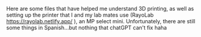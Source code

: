 Here are some files that have helped me understand 3D printing,
as well as setting up the printer that I and my lab mates use
(RayoLab https://rayolab.netlify.app/ ), an MP select mini.
Unfortunately, there are still some things in Spanish...but nothing that chatGPT can't fix haha
